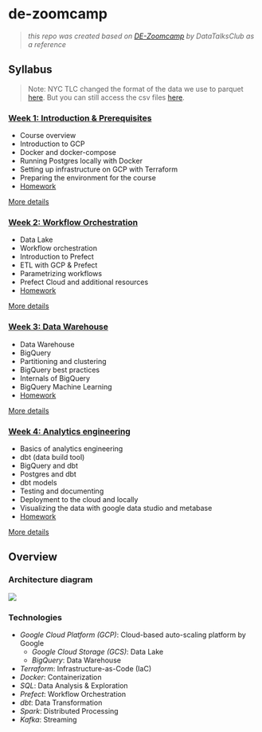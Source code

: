 # de-zoomcamp
> *this repo was created based on [DE-Zoomcamp](https://github.com/DataTalksClub/data-engineering-zoomcamp) by DataTalksClub as a reference*


## Syllabus
   > Note: NYC TLC changed the format of the data we use to parquet [here](https://www.nyc.gov/site/tlc/about/tlc-trip-record-data.page). But you can still access the csv files [here](https://github.com/DataTalksClub/nyc-tlc-data).

### [Week 1: Introduction & Prerequisites](week_1_basics_n_setup/)

* Course overview
* Introduction to GCP
* Docker and docker-compose
* Running Postgres locally with Docker
* Setting up infrastructure on GCP with Terraform
* Preparing the environment for the course
* [Homework](homework/week_1/)

[More details](week_1_basics_n_setup/)

### [Week 2: Workflow Orchestration](week_2_workflow_orchestration/)

* Data Lake
* Workflow orchestration
* Introduction to Prefect
* ETL with GCP & Prefect
* Parametrizing workflows
* Prefect Cloud and additional resources
* [Homework](homework/week_2/homework.md)

[More details](week_2_workflow_orchestration/)

### [Week 3: Data Warehouse](week_3_data_warehouse/)


* Data Warehouse
* BigQuery
* Partitioning and clustering
* BigQuery best practices
* Internals of BigQuery
* BigQuery Machine Learning
* [Homework](homework/week_3/homework.md)

[More details](week_3_data_warehouse/)

### [Week 4: Analytics engineering](week_4_analytics_engineering/)

* Basics of analytics engineering
* dbt (data build tool)
* BigQuery and dbt
* Postgres and dbt
* dbt models
* Testing and documenting
* Deployment to the cloud and locally
* Visualizing the data with google data studio and metabase
* [Homework](homework/week_4/homework.md)

[More details](week_4_analytics_engineering/)

## Overview
### Architecture diagram
<img src="https://raw.githubusercontent.com/DataTalksClub/data-engineering-zoomcamp/main/images/architecture/arch_2.png"/>

### Technologies
* *Google Cloud Platform (GCP)*: Cloud-based auto-scaling platform by Google
  * *Google Cloud Storage (GCS)*: Data Lake
  * *BigQuery*: Data Warehouse
* *Terraform*: Infrastructure-as-Code (IaC)
* *Docker*: Containerization
* *SQL*: Data Analysis & Exploration
* *Prefect*: Workflow Orchestration
* *dbt*: Data Transformation
* *Spark*: Distributed Processing
* *Kafka*: Streaming
